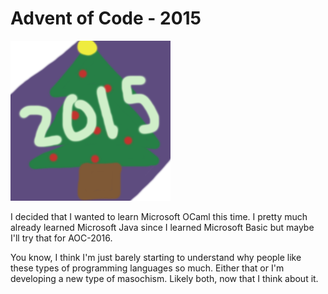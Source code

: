 # Advent of Code - 2015

![](icon.png)

I decided that I wanted to learn Microsoft OCaml this time.
I pretty much already learned Microsoft Java since I learned Microsoft Basic but
maybe I'll try that for AOC-2016.

You know, I think I'm just barely starting to understand why people like these
types of programming languages so much.
Either that or I'm developing a new type of masochism.
Likely both, now that I think about it.
